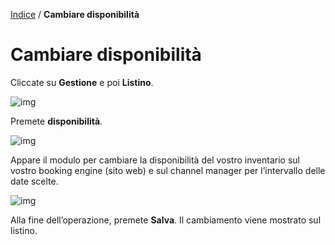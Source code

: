 [Indice](index.html) / **Cambiare disponibilità**

# Cambiare disponibilità

 Cliccate su **Gestione** e poi **Listino**.

![img](https://quovai.github.io/images/gestione-listino-001.png)

Premete **disponibilità**.

![img](https://quovai.github.io/images/chiudere-aprire-camere-002.png)

Appare il modulo per cambiare la disponibilità del vostro inventario sul vostro booking engine (sito web) e sul channel manager per l’intervallo delle date scelte.

![img](https://quovai.github.io/images/impostare-prezzi-005.png)

Alla fine dell’operazione, premete **Salva**. Il cambiamento viene mostrato sul listino.